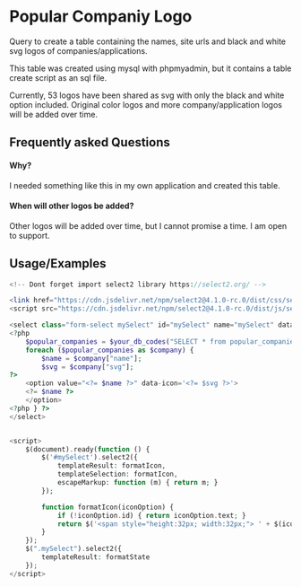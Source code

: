 
# Popular Companiy Logo

Query to create a table containing the names, site urls and black and white svg logos of companies/applications. 

This table was created using mysql with phpmyadmin, but it contains a table create script as an sql file.

Currently, 53 logos have been shared as svg with only the black and white option included. Original color logos and more company/application logos will be added over time.





## Frequently asked Questions

#### Why?

I needed something like this in my own application and created this table.

#### When will other logos be added?

Other logos will be added over time, but I cannot promise a time. I am open to support.


## Usage/Examples

```php
<!-- Dont forget import select2 library https://select2.org/ -->

<link href="https://cdn.jsdelivr.net/npm/select2@4.1.0-rc.0/dist/css/select2.min.css" rel="stylesheet" />
<script src="https://cdn.jsdelivr.net/npm/select2@4.1.0-rc.0/dist/js/select2.min.js"></script>

<select class="form-select mySelect" id="mySelect" name="mySelect" data-control="select2" data-kt-select2="true">
<?php
    $popular_companies = $your_db_codes("SELECT * from popular_companies");
    foreach ($popular_companies as $company) {
        $name = $company["name"];
        $svg = $company["svg"];
?>
    <option value="<?= $name ?>" data-icon='<?= $svg ?>'>
    <?= $name ?>
    </option>
<?php } ?>
</select>


<script>
    $(document).ready(function () {
        $('#mySelect').select2({
            templateResult: formatIcon,
            templateSelection: formatIcon,
            escapeMarkup: function (m) { return m; }
        });

        function formatIcon(iconOption) {
            if (!iconOption.id) { return iconOption.text; }
            return $('<span style="height:32px; width:32px;"> ' + $(iconOption.element).data('icon') + '' + iconOption.text + '</span>');
        }
    });
    $(".mySelect").select2({
        templateResult: formatState
    });
</script>
